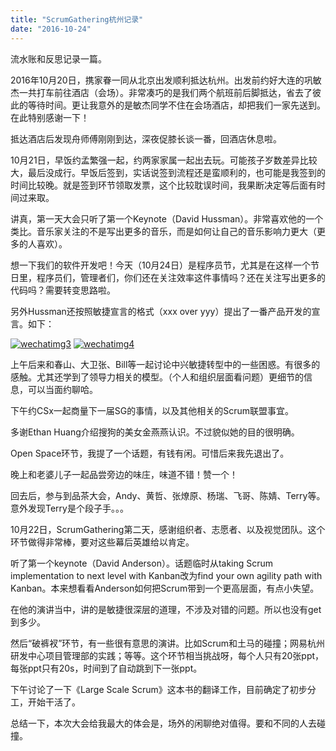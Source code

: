 ```yaml
---
title: "ScrumGathering杭州记录"
date: "2016-10-24"
---
```


流水账和反思记录一篇。

2016年10月20日，携家眷一同从北京出发顺利抵达杭州。出发前约好大连的巩敏杰一共打车前往酒店（会场）。非常凑巧的是我们两个航班前后脚抵达，省去了彼此的等待时间。更让我意外的是敏杰同学不住在会场酒店，却把我们一家先送到。在此特别感谢一下！

抵达酒店后发现舟师傅刚刚到达，深夜促膝长谈一番，回酒店休息啦。

10月21日，早饭约孟繁强一起，约两家家属一起出去玩。可能孩子岁数差异比较大，最后没成行。早饭后签到，实话说签到流程还是蛮顺利的，也可能是我签到的时间比较晚。就是签到环节领取发票，这个比较耽误时间，我果断决定等后面有时间过来取。

讲真，第一天大会只听了第一个Keynote（David Hussman）。非常喜欢他的一个类比。音乐家关注的不是写出更多的音乐，而是如何让自己的音乐影响力更大（更多的人喜欢）。

想一下我们的软件开发吧！今天（10月24日）是程序员节，尤其是在这样一个节日里，程序员们，管理者们，你们还在关注效率这件事情吗？还在关注写出更多的代码吗？需要转变思路啦。

另外Hussman还按照敏捷宣言的格式（xxx over yyy）提出了一番产品开发的宣言。如下：

[![wechatimg3](http://bobjiang.com/wp-content/uploads/2016/10/WechatIMG3.jpeg)](http://bobjiang.com/scrumgathering-regional-hangzhou-2016/wechatimg3/#main) [![wechatimg4](http://bobjiang.com/wp-content/uploads/2016/10/WechatIMG4.jpeg)](http://bobjiang.com/scrumgathering-regional-hangzhou-2016/wechatimg4/#main)

上午后来和春山、大卫张、Bill等一起讨论中兴敏捷转型中的一些困惑。有很多的感触。尤其还学到了领导力相关的模型。（个人和组织层面看问题）更细节的信息，可以当面约聊哈。

下午约CSx一起商量下一届SG的事情，以及其他相关的Scrum联盟事宜。

多谢Ethan Huang介绍搜狗的美女金燕燕认识。不过貌似她的目的很明确。

Open Space环节，我提了一个话题，有钱有闲。可惜后来我先退出了。

晚上和老婆儿子一起品尝旁边的味庄，味道不错！赞一个！

回去后，参与到品茶大会，Andy、黄哲、张燎原、杨瑞、飞哥、陈婧、Terry等。意外发现Terry是个段子手。。。

10月22日，ScrumGathering第二天，感谢组织者、志愿者、以及视觉团队。这个环节做得非常棒，要对这些幕后英雄给以肯定。

听了第一个keynote（David Anderson）。话题临时从taking Scrum implementation to next level with Kanban改为find your own agility path with Kanban。本来想看看Anderson如何把Scrum带到一个更高层面，有点小失望。

在他的演讲当中，讲的是敏捷很深层的道理，不涉及对错的问题。所以也没有get到多少。

然后“破裤衩”环节，有一些很有意思的演讲。比如Scrum和土马的碰撞；网易杭州研发中心项目管理部的实践；等等。这个环节相当挑战呀，每个人只有20张ppt，每张ppt只有20s，时间到了自动跳到下一张ppt。

下午讨论了一下《Large Scale Scrum》这本书的翻译工作，目前确定了初步分工，开始干活了。

总结一下，本次大会给我最大的体会是，场外的闲聊绝对值得。要和不同的人去碰撞。
